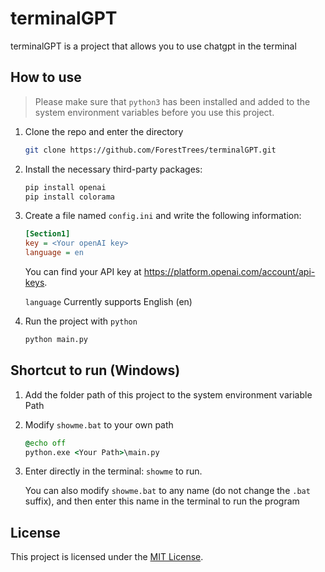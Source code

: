 # terminalGPT
terminalGPT is a project that allows you to use chatgpt in the terminal

## How to use

> Please make sure that `python3` has been installed and added to the system environment variables before you use this project.

1. Clone the repo and enter the directory

   ```bash
   git clone https://github.com/ForestTrees/terminalGPT.git
   ```

2. Install the necessary third-party packages:

   ```bash
   pip install openai
   pip install colorama
   ```

3. Create a file named `config.ini` and write the following information:

   ```ini
   [Section1]
   key = <Your openAI key>
   language = en
   ```

   You can find your API key at https://platform.openai.com/account/api-keys.

   `language` Currently supports English (en)

4. Run the project with `python`

   ```bash
   python main.py
   ```

## Shortcut to run (Windows)

1. Add the folder path of this project to the system environment variable Path

2. Modify `showme.bat` to your own path

   ```bat
   @echo off
   python.exe <Your Path>\main.py
   ```

3. Enter directly in the terminal: `showme` to run. 

   You can also modify `showme.bat` to any name (do not change the `.bat` suffix), and then enter this name in the terminal to run the program

## License

This project is licensed under the [MIT License](https://github.com/ForestTrees/terminalGPT/blob/main/LICENSE).
